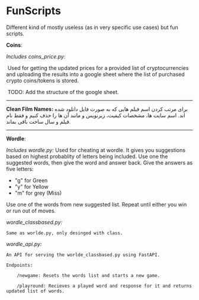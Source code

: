 # FunScripts
Different kind of mostly useless (as in very specific use cases) but fun scripts.

**Coins**:

*Includes coins_price.py:*

​	Used for getting the updated prices for a provided list of cryptocurrencies and uploading the results into a google sheet where the list of purchased crypto coins/tokens is stored. 

​	TODO: Add the structure of the google sheet. 

------

**Clean Film Names:**
برای مرتب کردن اسم فیلم هایی که به صورت فایل دانلود شده اند. اسم سایت ها، مشخصات کیفیت، زیرنویس و مانند آن ها را حذف کنیم و فقط نام فیلم و سال ساخت باقی بماند. 

------

**Wordle**:

*Includes wordle.py:*
	Used for cheating at wordle. It gives you suggestions based on highest probablity of letters being included.
	Use one the suggested words, then give the word and answer back.
	Give the answers as five letters:
	<ul>
	<li>"g" for Green</li>
	<li>"y" for Yellow</li>
	<li>"m" for grey (Miss)</li>
	</ul>
	Use one of the words from new suggested list. Repeat until either you win or run out of moves. 

*wordle_classbased.py:*

	Same as worlde.py, only desinged with class. 

*wordle_api.py:*

	An API for serving the worlde_classbased.py using FastAPI.

	Endpoints:

		/newgame: Resets the words list and starts a new game.

		/playround: Recieves a played word and response for it and returns updated list of words. 

	
	